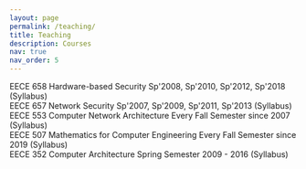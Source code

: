 ```yaml
---
layout: page
permalink: /teaching/
title: Teaching
description: Courses
nav: true
nav_order: 5
---
```


EECE 658   Hardware-based Security            Sp'2008, Sp'2010, Sp'2012, Sp'2018 (Syllabus)<br>EECE 657   Network Security                          Sp'2007, Sp'2009, Sp'2011, Sp'2013 (Syllabus)<br>EECE 553   Computer Network Architecture   Every Fall Semester since 2007 (Syllabus)<br>EECE 507   Mathematics for Computer Engineering   Every Fall Semester since 2019 (Syllabus)<br>EECE 352   Computer Architecture                  Spring Semester 2009 - 2016 (Syllabus)
    
<!-- 
For now, this page is assumed to be a static description of your courses. You can convert it to a collection similar to `_projects/` so that you can have a dedicated page for each course.

Organize your courses by years, topics, or universities, however you like! -->
